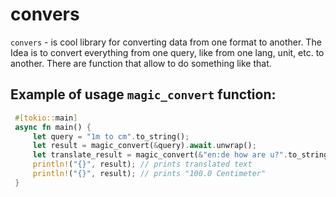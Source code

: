 # convers

`convers` - is cool library for converting data from one format to another.
The Idea is to convert everything from one query, like from one lang, unit, etc. to another.
There are function that allow to do something like that.

## Example of usage `magic_convert` function:
```rust
 #[tokio::main]
 async fn main() {
 	 let query = "1m to cm".to_string();
 	 let result = magic_convert(&query).await.unwrap();
 	 let translate_result = magic_convert(&"en:de how are u?".to_string()).await.unwrap();
 	 println!("{}", result); // prints translated text
 	 println!("{}", result); // prints "100.0 Centimeter"
 }
 ```
